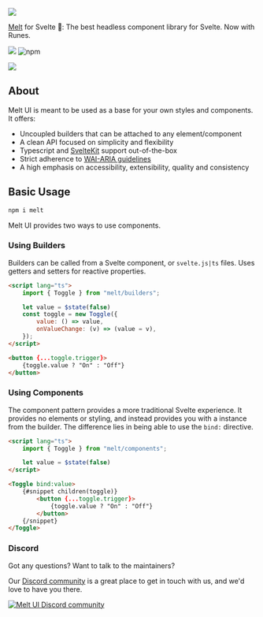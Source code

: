 ![](static/banner.png)

[Melt](https://next.melt-ui.com/) for Svelte 🧡: The best headless component library for Svelte. Now with Runes.

[![](https://img.shields.io/npm/v/melt?style=flat)](https://www.npmjs.com/package/melt)
![npm](https://img.shields.io/npm/dw/melt?style=flat&color=orange)

[![](https://dcbadge.vercel.app/api/server/2QDjZkYunf?style=flat)](https://melt-ui.com/discord)

## About

Melt UI is meant to be used as a base for your own styles and components. It offers:

- Uncoupled builders that can be attached to any element/component
- A clean API focused on simplicity and flexibility
- Typescript and [SvelteKit](https://kit.svelte.dev/) support out-of-the-box
- Strict adherence to [WAI-ARIA guidelines](https://www.w3.org/WAI/ARIA/apg/)
- A high emphasis on accessibility, extensibility, quality and consistency

## Basic Usage

```sh
npm i melt
```

Melt UI provides two ways to use components.

### Using Builders

Builders can be called from a Svelte component, or `svelte.js|ts` files.
Uses getters and setters for reactive properties.

```html
<script lang="ts">
	import { Toggle } from "melt/builders";

	let value = $state(false)
	const toggle = new Toggle({
		value: () => value,
		onValueChange: (v) => (value = v),
	});
</script>

<button {...toggle.trigger}>
	{toggle.value ? "On" : "Off"}
</button>
```

### Using Components

The component pattern provides a more traditional Svelte experience. It provides no elements
or styling, and instead provides you with a instance from the builder. The difference lies in being
able to use the `bind:` directive.

```html
<script lang="ts">
	import { Toggle } from "melt/components";

	let value = $state(false)
</script>

<Toggle bind:value>
	{#snippet children(toggle)}
		<button {...toggle.trigger}>
			{toggle.value ? "On" : "Off"}
		</button>
	{/snippet}
</Toggle>
```

### Discord

Got any questions? Want to talk to the maintainers?

Our [Discord community](https://melt-ui.com/discord) is a great place to get in touch with us, and
we'd love to have you there.

<a href="https://melt-ui.com/discord" alt="Melt UI Discord community">
<picture>
  <source media="(prefers-color-scheme: dark)" srcset="https://invidget.switchblade.xyz/2QDjZkYunf">
  <img alt="Melt UI Discord community" src="https://invidget.switchblade.xyz/2QDjZkYunf?theme=light">
</picture>
</a>